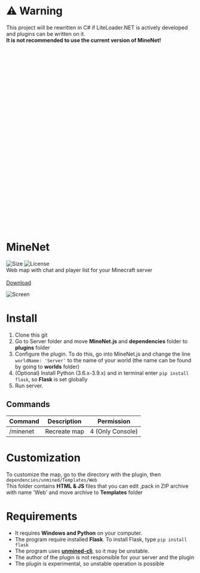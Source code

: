 # ⚠ Warning
This project will be rewritten in C# if LiteLoader.NET is actively developed and plugins can be written on it. 
<br />
**It is not recommended to use the current version of MineNet!**

<br />
<br />
<br />
<br />
<br />
<br />
<br />
<br />
<br />
<br />
<br />
<br />
<br />
<br />
<br />
<br />
<br />
<br />
<br />
<br />
<br />
<br />
<br />
<br />
<br />
<br />
<br />
<br />

# MineNet
![Size](https://img.shields.io/github/repo-size/xxxtentasion-plugins/MineNet?style=for-the-badge)
![License](https://img.shields.io/github/license/xxxtentasion-plugins/MineNet?style=for-the-badge)
<br />
Web map with chat and player list for your Minecraft server
<br />
<br />
[Download](https://github.com/xxxtentasion-plugins/MineNet/archive/refs/heads/main.zip)
<br />

![Screen](https://github.com/xxxtentasion-plugins/MineNet/blob/main/screenshot.png?raw=true)

# Install
1. Clone this git
2. Go to Server folder and move **MineNet.js** and **dependencies** folder to **plugins** folder
3. Configure the plugin. To do this, go into MineNet.js and change the line `worldName: 'Server'` to the name of your world (the name can be found by going to **worlds** folder)
4. (Optional) Install Python (3.6.x-3.9.x) and in terminal enter `pip install flask`, so **Flask** is set globally
5. Run server.

## Commands
| Command      | Description | Permission |
| ----------- | ----------- | ----------- |
| /minenet      | Recreate map       | 4 (Only Console)   

# Customization
To customize the map, go to the directory with the plugin, then `dependencies/unmined/Templates/Web`
<br />
This folder contains **HTML & JS** files that you can edit ,pack in ZIP archive with name 'Web' and move archive to **Templates** folder

# Requirements
- It requires **Windows and Python** on your computer.
- The program require installed **Flask**. To install Flask, type `pip install flask`
- The program uses [**unmined-cli**](https://unmined.net/docs/cli/getting-started/), so it may be unstable.
- The author of the plugin is not responsible for your server and the plugin
- The plugin is experimental, so unstable operation is possible
